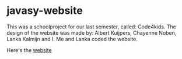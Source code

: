 # javasy-website
This was a schoolproject for our last semester, called: Code4kids. The design of the website was made by: Albert Kuijpers, Chayenne Noben, Lanka Kalmijn and I. Me and Lanka coded the website.

Here's the [website](https://jessicasmits.github.io/javasy-website/)
